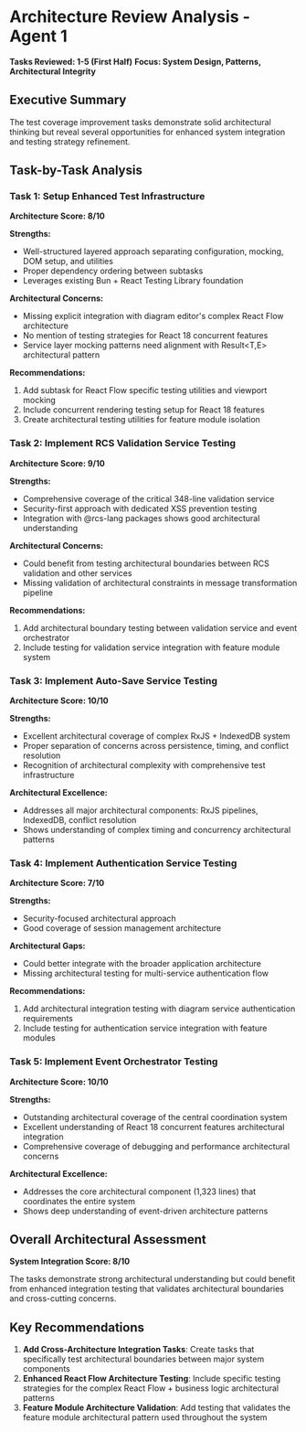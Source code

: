 # Architecture Review Analysis - Agent 1
**Tasks Reviewed: 1-5 (First Half)**
**Focus: System Design, Patterns, Architectural Integrity**

## Executive Summary

The test coverage improvement tasks demonstrate solid architectural thinking but reveal several opportunities for enhanced system integration and testing strategy refinement.

## Task-by-Task Analysis

### Task 1: Setup Enhanced Test Infrastructure
**Architecture Score: 8/10**

**Strengths:**
- Well-structured layered approach separating configuration, mocking, DOM setup, and utilities
- Proper dependency ordering between subtasks
- Leverages existing Bun + React Testing Library foundation

**Architectural Concerns:**
- Missing explicit integration with diagram editor's complex React Flow architecture
- No mention of testing strategies for React 18 concurrent features
- Service layer mocking patterns need alignment with Result<T,E> architectural pattern

**Recommendations:**
1. Add subtask for React Flow specific testing utilities and viewport mocking
2. Include concurrent rendering testing setup for React 18 features
3. Create architectural testing utilities for feature module isolation

### Task 2: Implement RCS Validation Service Testing  
**Architecture Score: 9/10**

**Strengths:**
- Comprehensive coverage of the critical 348-line validation service
- Security-first approach with dedicated XSS prevention testing
- Integration with @rcs-lang packages shows good architectural understanding

**Architectural Concerns:**
- Could benefit from testing architectural boundaries between RCS validation and other services
- Missing validation of architectural constraints in message transformation pipeline

**Recommendations:**
1. Add architectural boundary testing between validation service and event orchestrator
2. Include testing for validation service integration with feature module system

### Task 3: Implement Auto-Save Service Testing
**Architecture Score: 10/10**

**Strengths:**
- Excellent architectural coverage of complex RxJS + IndexedDB system
- Proper separation of concerns across persistence, timing, and conflict resolution
- Recognition of architectural complexity with comprehensive test infrastructure

**Architectural Excellence:**
- Addresses all major architectural components: RxJS pipelines, IndexedDB, conflict resolution
- Shows understanding of complex timing and concurrency architectural patterns

### Task 4: Implement Authentication Service Testing
**Architecture Score: 7/10** 

**Strengths:**
- Security-focused architectural approach
- Good coverage of session management architecture

**Architectural Gaps:**
- Could better integrate with the broader application architecture
- Missing architectural testing for multi-service authentication flow

**Recommendations:**
1. Add architectural integration testing with diagram service authentication requirements
2. Include testing for authentication service integration with feature modules

### Task 5: Implement Event Orchestrator Testing
**Architecture Score: 10/10**

**Strengths:**
- Outstanding architectural coverage of the central coordination system
- Excellent understanding of React 18 concurrent features architectural integration
- Comprehensive coverage of debugging and performance architectural concerns

**Architectural Excellence:**
- Addresses the core architectural component (1,323 lines) that coordinates the entire system
- Shows deep understanding of event-driven architecture patterns

## Overall Architectural Assessment

**System Integration Score: 8/10**

The tasks demonstrate strong architectural understanding but could benefit from enhanced integration testing that validates architectural boundaries and cross-cutting concerns.

## Key Recommendations

1. **Add Cross-Architecture Integration Tasks**: Create tasks that specifically test architectural boundaries between major system components
2. **Enhanced React Flow Architecture Testing**: Include specific testing strategies for the complex React Flow + business logic architectural patterns
3. **Feature Module Architecture Validation**: Add testing that validates the feature module architectural pattern used throughout the system